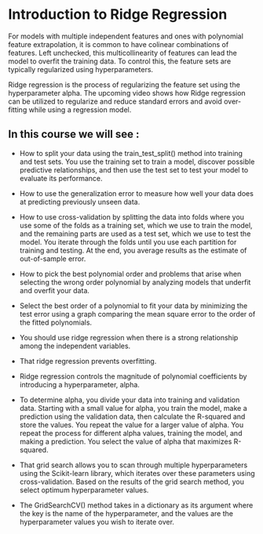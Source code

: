 # Introduction to Ridge Regression
For models with multiple independent features and ones with polynomial feature extrapolation, it is common to have colinear combinations of features. Left unchecked, this multicollinearity of features can lead the model to overfit the training data. To control this, the feature sets are typically regularized using hyperparameters.

Ridge regression is the process of regularizing the feature set using the hyperparameter alpha. The upcoming video shows how Ridge regression can be utilized to regularize and reduce standard errors and avoid over-fitting while using a regression model.

## In this course we will see :         
- How to split your data using the train_test_split() method into training and test sets. You use the training set to train a model, discover possible predictive relationships, and then use the test set to test your model to evaluate its performance.

- How to use the generalization error to measure how well your data does at predicting previously unseen data.

- How to use cross-validation by splitting the data into folds where you use some of the folds as a training set, which we use to train the model, and the remaining parts are used as a test set, which we use to test the model. You iterate through the folds until you use each partition for training and testing. At the end, you average results as the estimate of out-of-sample error.

- How to pick the best polynomial order and problems that arise when selecting the wrong order polynomial by analyzing models that underfit and overfit your data.

- Select the best order of a polynomial to fit your data by minimizing the test error using a graph comparing the mean square error to the order of the fitted polynomials.

- You should use ridge regression when there is a strong relationship among the independent variables.  

- That ridge regression prevents overfitting.

- Ridge regression controls the magnitude of polynomial coefficients by introducing a hyperparameter, alpha. 

- To determine alpha, you divide your data into training  and validation data. Starting with a small value for alpha, you train the model, make a prediction using the validation data, then calculate the R-squared and store the values. You repeat the value for a larger value of alpha. You repeat the process for different alpha values, training the model, and making a prediction. You select the value of alpha that maximizes R-squared.

- That grid search allows you to scan through multiple hyperparameters using the Scikit-learn library, which iterates over these parameters using cross-validation. Based on the results of the grid search method, you select optimum hyperparameter values.

- The GridSearchCV() method takes in a dictionary as its argument where the key is the name of the hyperparameter, and the values are the hyperparameter values you wish to iterate over.
